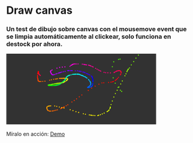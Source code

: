 # Draw canvas

### Un test de dibujo sobre canvas con el mousemove event que se limpia automáticamente al clickear, solo funciona en destock por ahora. 

<img src="https://github.com/deviacode/draw-canvas/blob/master/drawing.png" width="400" height="auto"/>

Míralo en acción: <a href="https://deviacode.github.io/draw-canvas/" alt="demo">Demo</a>

